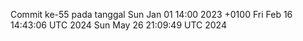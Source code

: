 Commit ke-55 pada tanggal Sun Jan 01 14:00 2023 +0100
Fri Feb 16 14:43:06 UTC 2024
Sun May 26 21:09:49 UTC 2024
